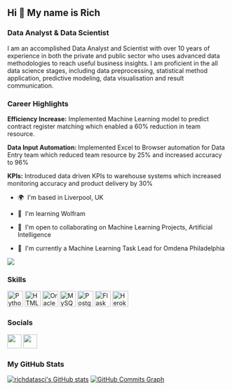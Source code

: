 <h2>Hi 👋 My name is Rich</h2> 
<h3>Data Analyst & Data Scientist</h2>
I am an accomplished Data Analyst and Scientist with over 10 years of experience in both the private and public sector who uses advanced data methodologies to reach useful business insights. I am proficient in the all data science stages, including data preprocessing, statistical method application, predictive modeling, data visualisation and result communication. 

<h3>Career Highlights</h3>

<b>Efficiency Increase:</b> Implemented Machine Learning model to predict contract register matching which enabled a 60% reduction in team resource. 

<b>Data Input Automation: </b>  Implemented Excel to Browser automation for Data Entry team which reduced team resource by 25% and increased accuracy to 96%

<b>KPIs:</b> Introduced data driven KPIs to warehouse systems which increased monitoring accuracy and product delivery by 30% 

* 🌍  I'm based in Liverpool, UK 

* 🧠  I'm learning Wolfram 

* 🤝  I'm open to collaborating on Machine Learning Projects, Artificial Intelligence

* 🤝  I'm currently a Machine Learning Task Lead for Omdena Philadelphia

<a href="https://www.twitter.com/Richdatasci" target="_blank" rel="noreferrer"><img src="https://img.shields.io/twitter/follow/Richdatasci?logo=twitter&style=for-the-badge&color=0891b2&labelColor=1c1917" /></a>
### Skills

<p align="left"> <a href="https://www.python.org/" target="_blank" rel="noreferrer"><img src="https://raw.githubusercontent.com/danielcranney/readme-generator/main/public/icons/skills/python-colored.svg" width="36" height="36" alt="Python" /></a> <a href="https://developer.mozilla.org/en-US/docs/Glossary/HTML5" target="_blank" rel="noreferrer"><img src="https://raw.githubusercontent.com/danielcranney/readme-generator/main/public/icons/skills/html5-colored.svg" width="36" height="36" alt="HTML5" /></a> <a href="https://www.oracle.com/uk/index.html" target="_blank" rel="noreferrer"><img src="https://raw.githubusercontent.com/danielcranney/readme-generator/main/public/icons/skills/oracle-colored.svg" width="36" height="36" alt="Oracle" /></a> <a href="https://www.mysql.com/" target="_blank" rel="noreferrer"><img src="https://raw.githubusercontent.com/danielcranney/readme-generator/main/public/icons/skills/mysql-colored.svg" width="36" height="36" alt="MySQL" /></a> <a href="https://www.postgresql.org/" target="_blank" rel="noreferrer"><img src="https://raw.githubusercontent.com/danielcranney/readme-generator/main/public/icons/skills/postgresql-colored.svg" width="36" height="36" alt="PostgreSQL" /></a> <a href="https://flask.palletsprojects.com/en/2.0.x/" target="_blank" rel="noreferrer"><img src="https://raw.githubusercontent.com/danielcranney/readme-generator/main/public/icons/skills/flask-colored.svg" width="36" height="36" alt="Flask" /></a> <a href="https://www.heroku.com/" target="_blank" rel="noreferrer"><img src="https://raw.githubusercontent.com/danielcranney/readme-generator/main/public/icons/skills/heroku-colored.svg" width="36" height="36" alt="Heroku" /></a> </p> 
<h3>Socials  </h3><p align="left"> <a href="https://www.github.com/richdatasci" target="_blank" rel="noreferrer"><img src="https://raw.githubusercontent.com/danielcranney/readme-generator/main/public/icons/socials/github.svg" width="32" height="32" /></a> <a href="https://www.twitter.com/Richdatasci" target="_blank" rel="noreferrer"><img src="https://raw.githubusercontent.com/danielcranney/readme-generator/main/public/icons/socials/twitter.svg" width="32" height="32" /></a></p>

<h3>My GitHub Stats</h3>

<a href="http://www.github.com/richdatasci"><img src="https://github-readme-stats.vercel.app/api?username=richdatasci&show_icons=true&hide=&count_private=true&title_color=0891b2&text_color=ffffff&icon_color=0891b2&bg_color=1c1917&hide_border=true&show_icons=true" alt="richdatasci's GitHub stats" /></a>
<a href="http://www.github.com/richdatasci"><img src="https://activity-graph.herokuapp.com/graph?username=richdatasci&bg_color=1c1917&color=ffffff&line=0891b2&point=ffffff&area_color=1c1917&area=true&hide_border=true&custom_title=GitHub%20Commits%20Graph" alt="GitHub Commits Graph" /></a>
